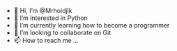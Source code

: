 - 👋 Hi, I’m @Mrhoidjlk
- 👀 I’m interested in Python
- 🌱 I’m currently learning how to become a programmer
- 💞️ I’m looking to collaborate on Git
- 📫 How to reach me ...

<!---
Mrhoidjlk/Mrhoidjlk is a ✨ special ✨ repository because its `README.md` (this file) appears on your GitHub profile.
You can click the Preview link to take a look at your changes.
--->

